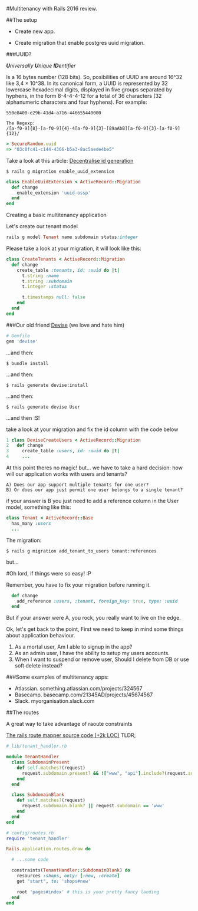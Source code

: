 #Multitenancy with Rails 2016 review.


##The setup

- Create new app.

- Create migration that enable postgres uuid migration.

###UUID?

_**U**niversally **U**nique **ID**entifier_

Is a 16 bytes number (128 bits). So, posibilities of UUID are around 16^32 like 3,4 × 10^38. In its canonical form, a UUID is represented by 32 lowercase hexadecimal digits, displayed in five groups separated by hyphens, in the form 8-4-4-4-12 for a total of 36 characters (32 alphanumeric characters and four hyphens). For example:

```
550e8400-e29b-41d4-a716-446655440000
```

```
The Regexp:
/[a-f0-9]{8}-[a-f0-9]{4}-4[a-f0-9]{3}-[89aAbB][a-f0-9]{3}-[a-f0-9]{12}/
```

```ruby
> SecureRandom.uuid
=> "03c0fc41-c144-4366-b5a3-8ac5aede4be5"
```

Take a look at this article: [Decentralise id generation](http://andrzejonsoftware.blogspot.mx/2013/12/decentralise-id-generation.html)

```shell
$ rails g migration enable_uuid_extension
```

```ruby
class EnableUuidExtension < ActiveRecord::Migration
  def change
    enable_extension 'uuid-ossp'
  end
end
```

Creating a basic multitenancy application

Let's create our tenant model

```ruby
rails g model Tenant name subdomain status:integer
```

Please take a look at your migration, it will look like this:

```ruby
class CreateTenants < ActiveRecord::Migration
  def change
    create_table :tenants, id: :uuid do |t|
      t.string :name
      t.string :subdomain
      t.integer :status

      t.timestamps null: false
    end
  end
end
```

###Our old friend [Devise](https://github.com/plataformatec/devise) (we love and hate him)

```ruby
# Gemfile
gem 'devise'
```

...and then:

```shell
$ bundle install
```

...and then:


```shell
$ rails generate devise:install
```

...and then:


```shell
$ rails generate devise User
```

...and then :S!

take a look at your migration and fix the id column with the code below

```ruby
1 class DeviseCreateUsers < ActiveRecord::Migration
2   def change
3     create_table :users, id: :uuid do |t|
4     ...
```

At this point theres no magic! but... we have to take a hard decision: how will our application works with users and tenants?

    A) Does our app support multiple tenants for one user?
    B) Or does our app just permit one user belongs to a single tenant?

if your answer is B you just need to add a reference column in the User model, something like this:

```ruby
class Tenant < ActiveRecord::Base
  has_many :users
  ...
```

The migration:

```shell
$ rails g migration add_tenant_to_users tenant:references
```

but...

#Oh lord, if things were so easy! :P

Remember, you have to fix your migration before running it.

```ruby
  def change
    add_reference :users, :tenant, foreign_key: true, type: :uuid
  end
```

But if your answer were A, you rock, you really want to live on the edge.

Ok, let's get back to the point, First we need to keep in mind some things about application behaviour.

1. As a mortal user, Am I able to signup in the app?
2. As an admin user, I have the ability to setup my users accounts.
3. When I want to suspend or remove user, Should I delete from DB or use soft delete instead?



###Some examples of multitenancy apps:

- Atlassian.
  something.atlassian.com/projects/324567
- Basecamp.
  basecamp.com/21345AD/projects/45674567
- Slack.
  myorganisation.slack.com



##The routes

A great way to take advantage of raoute constraints

[The rails route mapper source code (+2k LOC)](https://github.com/rails/rails/blob/52ce6ece8c8f74064bb64e0a0b1ddd83092718e1/actionpack/lib/action_dispatch/routing/mapper.rb) TLDR;

```ruby
# lib/tenant_handler.rb

module TenantHandler
  class SubdomainPresent
    def self.matches?(request)
      request.subdomain.present? && !["www", "api"].include?(request.subdomain)
    end
  end

  class SubdomainBlank
    def self.matches?(request)
      request.subdomain.blank? || request.subdomain == 'www'
    end
  end
end
```

```ruby
# config/routes.rb
require 'tenant_handler'

Rails.application.routes.draw do

  # ...some code

  constraints(TenantHandler::SubdomainBlank) do
    resources :shops, only: [:new, :create]
    get "start", to: 'shops#new'

    root 'pages#index' # this is your pretty fancy landing
  end
end
```